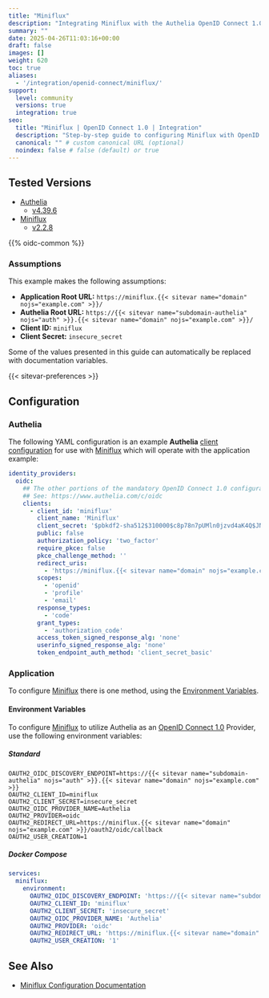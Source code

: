 ```yaml
---
title: "Miniflux"
description: "Integrating Miniflux with the Authelia OpenID Connect 1.0 Provider."
summary: ""
date: 2025-04-26T11:03:16+00:00
draft: false
images: []
weight: 620
toc: true
aliases:
  - '/integration/openid-connect/miniflux/'
support:
  level: community
  versions: true
  integration: true
seo:
  title: "Miniflux | OpenID Connect 1.0 | Integration"
  description: "Step-by-step guide to configuring Miniflux with OpenID Connect 1.0 for secure SSO. Enhance your login flow using Authelia’s modern identity management."
  canonical: "" # custom canonical URL (optional)
  noindex: false # false (default) or true
---
```


## Tested Versions

- [Authelia]
  - [v4.39.6](https://github.com/authelia/authelia/releases/tag/v4.39.6)
- [Miniflux]
  - [v2.2.8](https://github.com/miniflux/v2/releases/tag/2.2.8)

{{% oidc-common %}}

### Assumptions

This example makes the following assumptions:

- __Application Root URL:__ `https://miniflux.{{< sitevar name="domain" nojs="example.com" >}}/`
- __Authelia Root URL:__ `https://{{< sitevar name="subdomain-authelia" nojs="auth" >}}.{{< sitevar name="domain" nojs="example.com" >}}/`
- __Client ID:__ `miniflux`
- __Client Secret:__ `insecure_secret`

Some of the values presented in this guide can automatically be replaced with documentation variables.

{{< sitevar-preferences >}}

## Configuration

### Authelia

The following YAML configuration is an example __Authelia__ [client configuration] for use with [Miniflux] which will
operate with the application example:

```yaml {title="configuration.yml"}
identity_providers:
  oidc:
    ## The other portions of the mandatory OpenID Connect 1.0 configuration go here.
    ## See: https://www.authelia.com/c/oidc
    clients:
      - client_id: 'miniflux'
        client_name: 'Miniflux'
        client_secret: '$pbkdf2-sha512$310000$c8p78n7pUMln0jzvd4aK4Q$JNRBzwAo0ek5qKn50cFzzvE9RXV88h1wJn5KGiHrD0YKtZaR/nCb2CJPOsKaPK0hjf.9yHxzQGZziziccp6Yng'  # The digest of 'insecure_secret'.
        public: false
        authorization_policy: 'two_factor'
        require_pkce: false
        pkce_challenge_method: ''
        redirect_uris:
          - 'https://miniflux.{{< sitevar name="domain" nojs="example.com" >}}/oauth2/oidc/callback'
        scopes:
          - 'openid'
          - 'profile'
          - 'email'
        response_types:
          - 'code'
        grant_types:
          - 'authorization_code'
        access_token_signed_response_alg: 'none'
        userinfo_signed_response_alg: 'none'
        token_endpoint_auth_method: 'client_secret_basic'
```

### Application

To configure [Miniflux] there is one method, using the [Environment Variables](#environment-variables).

#### Environment Variables

To configure [Miniflux] to utilize Authelia as an [OpenID Connect 1.0] Provider, use the following environment variables:

##### Standard

```shell {title=".env"}
OAUTH2_OIDC_DISCOVERY_ENDPOINT=https://{{< sitevar name="subdomain-authelia" nojs="auth" >}}.{{< sitevar name="domain" nojs="example.com" >}}
OAUTH2_CLIENT_ID=miniflux
OAUTH2_CLIENT_SECRET=insecure_secret
OAUTH2_OIDC_PROVIDER_NAME=Authelia
OAUTH2_PROVIDER=oidc
OAUTH2_REDIRECT_URL=https://miniflux.{{< sitevar name="domain" nojs="example.com" >}}/oauth2/oidc/callback
OAUTH2_USER_CREATION=1

```

##### Docker Compose

```yaml {title="compose.yml"}
services:
  miniflux:
    environment:
      OAUTH2_OIDC_DISCOVERY_ENDPOINT: 'https://{{< sitevar name="subdomain-authelia" nojs="auth" >}}.{{< sitevar name="domain" nojs="example.com" >}}'
      OAUTH2_CLIENT_ID: 'miniflux'
      OAUTH2_CLIENT_SECRET: 'insecure_secret'
      OAUTH2_OIDC_PROVIDER_NAME: 'Authelia'
      OAUTH2_PROVIDER: 'oidc'
      OAUTH2_REDIRECT_URL: 'https://miniflux.{{< sitevar name="domain" nojs="example.com" >}}/oauth2/oidc/callback'
      OAUTH2_USER_CREATION: '1'
```

## See Also

- [Miniflux Configuration Documentation](https://miniflux.app/docs/configuration.html#oauth2-oidc-discovery-endpoint)

[Miniflux]: https://miniflux.app/index.html
[Authelia]: https://www.authelia.com
[OpenID Connect 1.0]: ../../../openid-connect/introduction.md
[client configuration]: ../../../../configuration/identity-providers/openid-connect/clients.md
